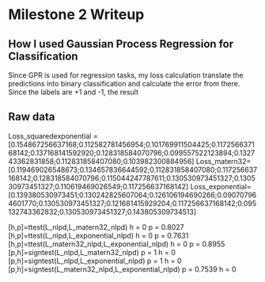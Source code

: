 # Milestone 2 Writeup	

## How I used Gaussian Process Regression for Classification

Since GPR is used for regression tasks, my loss calculation translate the predictions into binary classification and calculate the error from there. Since the labels are +1 and -1, the result 


## Raw data
Loss_squaredexponential = [0.154867256637168;0.112582781456954;0.101769911504425;0.117256637168142;0.137168141592920;0.128318584070796;0.099557522123894;0.132743362831858;0.112831858407080;0.103982300884956]
Loss_matern32=[0.119469026548673;0.134657836644592;0.112831858407080;0.117256637168142;0.128318584070796;0.115044247787611;0.130530973451327;0.130530973451327;0.110619469026549;0.117256637168142]
Loss_exponential=[0.139380530973451;0.130242825607064;0.126106194690266;0.090707964601770;0.130530973451327;0.121681415929204;0.117256637168142;0.095132743362832;0.130530973451327;0.143805309734513]

[h,p]=ttest(L_nlpd,L_matern32_nlpd)
h = 0
p = 0.8027
[h,p]=ttest(L_nlpd,L_exponential_nlpd)
h = 0
p = 0.7631
[h,p]=ttest(L_matern32_nlpd,L_exponential_nlpd)
h = 0
p = 0.8955
[p,h]=signtest(L_nlpd,L_matern32_nlpd)
p = 1
h = 0
[p,h]=signtest(L_nlpd,L_exponential_nlpd)
p = 1
h = 0
[p,h]=signtest(L_matern32_nlpd,L_exponential_nlpd)
p = 0.7539
h = 0
